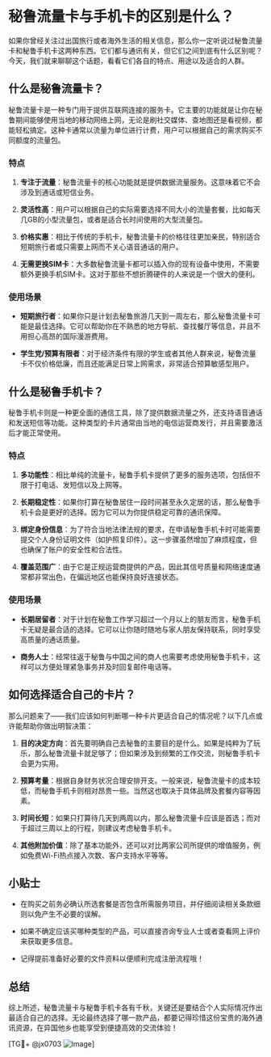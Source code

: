 # 秘鲁流量卡与手机卡的区别是什么？

如果你曾经关注过出国旅行或者海外生活的相关信息，那么你一定听说过秘鲁流量卡和秘鲁手机卡这两种东西。它们都与通讯有关，但它们之间到底有什么区别呢？今天，我们就来聊聊这个话题，看看它们各自的特点、用途以及适合的人群。

## 什么是秘鲁流量卡？

秘鲁流量卡是一种专门用于提供互联网连接的服务卡。它主要的功能就是让你在秘鲁期间能够使用当地的移动网络上网，无论是刷社交媒体、查地图还是看视频，都能轻松搞定。这种卡通常以流量为单位进行计费，用户可以根据自己的需求购买不同额度的流量包。

### 特点

1. **专注于流量**：秘鲁流量卡的核心功能就是提供数据流量服务。这意味着它不会涉及到通话或短信业务。
   
2. **灵活性高**：用户可以根据自己的实际需要选择不同大小的流量套餐，比如每天几GB的小型流量包，或者是适合长时间使用的大型流量包。

3. **价格实惠**：相比于传统的手机卡，秘鲁流量卡的价格往往更加亲民，特别适合短期旅行者或只需要上网而不关心语音通话的用户。

4. **无需更换SIM卡**：大多数秘鲁流量卡都可以插入你的现有设备中使用，不需要额外更换手机SIM卡。这对于那些不想折腾硬件的人来说是一个很大的便利。

### 使用场景

- **短期旅行者**：如果你只是计划去秘鲁旅游几天到一周左右，那么秘鲁流量卡可能是最佳选择。它可以帮助你在不熟悉的地方导航、查找餐厅等信息，并且不用担心高昂的国际漫游费用。
  
- **学生党/预算有限者**：对于经济条件有限的学生或者其他人群来说，秘鲁流量卡不仅价格低廉，而且还能满足日常上网需求，非常适合预算敏感型用户。

## 什么是秘鲁手机卡？

秘鲁手机卡则是一种更全面的通信工具，除了提供数据流量之外，还支持语音通话和发送短信等功能。这种类型的卡片通常由当地的电信运营商发行，并且需要激活后才能正常使用。

### 特点

1. **多功能性**：相比单纯的流量卡，秘鲁手机卡提供了更多的服务选项，包括但不限于打电话、发短信以及上网等。

2. **长期稳定性**：如果你打算在秘鲁居住一段时间甚至永久定居的话，那么秘鲁手机卡会是更好的选择。因为它可以为你提供稳定可靠的通讯保障。

3. **绑定身份信息**：为了符合当地法律法规的要求，在申请秘鲁手机卡时可能需要提交个人身份证明文件（如护照复印件）。这一步骤虽然增加了麻烦程度，但也确保了账户的安全性和合法性。

4. **覆盖范围广**：由于它是正规运营商提供的产品，因此其信号质量和网络速度通常都非常出色，在偏远地区也能保持良好连接状态。

### 使用场景

- **长期居留者**：对于计划在秘鲁工作学习超过一个月以上的朋友而言，秘鲁手机卡无疑是最合适的选择。它可以让你随时随地与家人朋友保持联系，同时享受高质量的通话质量。
  
- **商务人士**：经常往返于秘鲁与中国之间的商人也需要考虑使用秘鲁手机卡，这样可以方便处理紧急事务并及时回复邮件电话等。

## 如何选择适合自己的卡片？

那么问题来了——我们应该如何判断哪一种卡片更适合自己的情况呢？以下几点或许能帮助你做出明智决策：

1. **目的决定方向**：首先要明确自己去秘鲁的主要目的是什么。如果是纯粹为了玩乐，那么秘鲁流量卡就足够了；但如果涉及到频繁的工作交流，则秘鲁手机卡会更为实用。

2. **预算考量**：根据自身财务状况合理安排开支。一般来说，秘鲁流量卡的成本较低，而秘鲁手机卡则相对昂贵一些。当然这也取决于具体品牌及套餐内容等因素。

3. **时间长短**：如果只打算待几天到两周以内，那么秘鲁流量卡应该是首选；而对于超过三周以上的行程，则建议考虑秘鲁手机卡。

4. **其他附加价值**：除了基本功能外，还可以对比两家公司所提供的增值服务，例如免费Wi-Fi热点接入次数、客户支持水平等等。

## 小贴士

- 在购买之前务必确认所选套餐是否包含所需服务项目，并仔细阅读相关条款细则以免产生不必要的误解。
  
- 如果不确定应该买哪种类型的产品，可以直接咨询专业人士或者查看网上评价来获取更多信息。

- 记得提前准备好必要的文件资料以便顺利完成注册流程哦！

## 总结

综上所述，秘鲁流量卡与秘鲁手机卡各有千秋，关键还是要结合个人实际情况作出最适合自己的选择。无论最终选择了哪一款产品，都要记得珍惜这份宝贵的海外通讯资源，在异国他乡也能享受到便捷高效的交流体验！

[TG💪+ @jx0703 ![Image](https://github.com/user-attachments/assets/dbca1d08-cadb-493c-b0ec-ad6f7a83f270)]